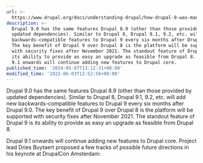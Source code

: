 ```yaml
---
url: >-
  https://www.drupal.org/docs/understanding-drupal/how-drupal-9-was-made-and-what-is-included/what-are-the-new-features-of-drupal-9
description: >-
  Drupal 9.0 has the same features Drupal 8.9 (other than those provided by
  updated dependencies). Similar to Drupal 8, Drupal 9.1, 9.2, etc. will add new
  backwards-compatible features to Drupal 9 every six months after Drupal 9.0.
  The key benefit of Drupal 9 over Drupal 8 is the platform will be supported
  with security fixes after November 2021. The standout feature of Drupal 9 is
  its ability to provide as easy an upgrade as feasible from Drupal 8. Drupal
  9.1 onwards will continue adding new features to Drupal core.
published_time: '2019-05-07T13:12:31+00:00'
modified_time: '2022-06-03T12:52:56+00:00'
---
```

Drupal 9.0 has the same features Drupal 8.9 (other than those provided by updated dependencies). Similar to Drupal 8, Drupal 9.1, 9.2, etc. will add new backwards-compatible features to Drupal 9 every six months after Drupal 9.0\. The key benefit of Drupal 9 over Drupal 8 is the platform will be supported with security fixes after November 2021\. The standout feature of Drupal 9 is its ability to provide as easy an upgrade as feasible from Drupal 8.

Drupal 9.1 onwards will continue adding new features to Drupal core. Project lead Dries Buytaert proposed a few tracks of possible future directions in his keynote at DrupalCon Amsterdam: